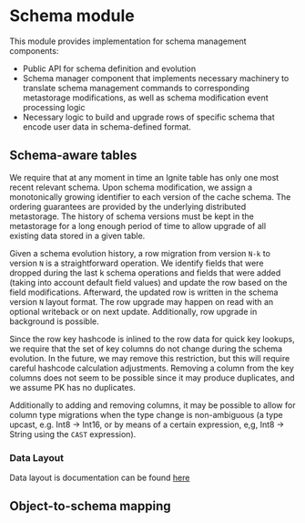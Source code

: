 # Schema module

This module provides implementation for schema management components:

* Public API for schema definition and evolution
* Schema manager component that implements necessary machinery to translate schema management commands to corresponding
  metastorage modifications, as well as schema modification event processing logic 
* Necessary logic to build and upgrade rows of specific schema that encode user data in schema-defined format.

## Schema-aware tables
We require that at any moment in time an Ignite table has only one most recent relevant schema. Upon schema 
modification, we assign a monotonically growing identifier to each version of the cache schema. The ordering guarantees 
are provided by the underlying distributed metastorage. The history of schema versions must be kept in the metastorage 
for a long enough period of time to allow upgrade of all existing data stored in a given table.
              
Given a schema evolution history, a row migration from version `N-k` to version `N` is a straightforward operation. 
We identify fields that were dropped during the last k schema operations and fields that were added (taking into account
default field values) and update the row based on the field modifications. Afterward, the updated row is written in
the schema version `N` layout format. The row upgrade may happen on read with an optional writeback or on next update. 
Additionally, row upgrade in background is possible.
              
Since the row key hashcode is inlined to the row data for quick key lookups, we require that the set of key columns 
do not change during the schema evolution. In the future, we may remove this restriction, but this will require careful 
hashcode calculation adjustments. Removing a column from the key columns does not seem to be possible since it may 
produce duplicates, and we assume PK has no duplicates.
              
Additionally to adding and removing columns, it may be possible to allow for column type migrations when the type change 
is non-ambiguous (a type upcast, e.g. Int8 → Int16, or by means of a certain expression, e,g, Int8 → String using 
the `CAST` expression).
 
### Data Layout
Data layout is documentation can be found [here](src/main/java/org/apache/ignite/internal/schema/README.md)

## Object-to-schema mapping
